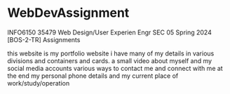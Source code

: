 # WebDevAssignment
INFO6150 35479 Web Design/User Experien Engr SEC 05 Spring 2024 [BOS-2-TR] Assignments

this website is my portfolio website
i have many of my details in various divisions and containers and cards.
a small video about myself and my social media accounts
various ways to contact me and connect with me 
at the end my personal phone details and my current place of work/study/operation
